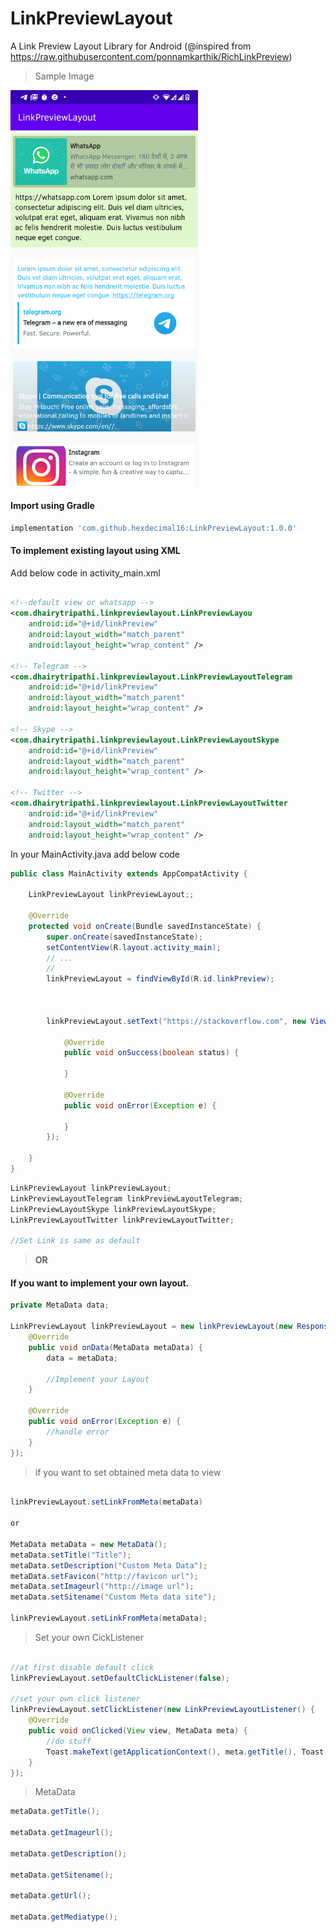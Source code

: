 # LinkPreviewLayout
A Link Preview Layout Library for Android (@inspired from https://raw.githubusercontent.com/ponnamkarthik/RichLinkPreview)

> Sample Image
<img src="https://github.com/hexdecimal16/LinkPreviewLayout/blob/master/screenshots/device-2020-09-04-050031.png" width="300" alt="ScreenShot">


#### Import using Gradle

~~~gradle
implementation 'com.github.hexdecimal16:LinkPreviewLayout:1.0.0'
~~~

#### To implement existing layout using XML

Add below code in activity_main.xml

~~~xml

<!--default view or whatsapp -->
<com.dhairytripathi.linkpreviewlayout.LinkPreviewLayou
    android:id="@+id/linkPreview"
    android:layout_width="match_parent"
    android:layout_height="wrap_content" />
    
<!-- Telegram -->
<com.dhairytripathi.linkpreviewlayout.LinkPreviewLayoutTelegram
    android:id="@+id/linkPreview"
    android:layout_width="match_parent"
    android:layout_height="wrap_content" />
    
<!-- Skype -->
<com.dhairytripathi.linkpreviewlayout.LinkPreviewLayoutSkype
    android:id="@+id/linkPreview"
    android:layout_width="match_parent"
    android:layout_height="wrap_content" />
    
<!-- Twitter -->
<com.dhairytripathi.linkpreviewlayout.LinkPreviewLayoutTwitter
    android:id="@+id/linkPreview"
    android:layout_width="match_parent"
    android:layout_height="wrap_content" />
~~~

In your MainActivity.java add below code

~~~java
public class MainActivity extends AppCompatActivity {
    
    LinkPreviewLayout linkPreviewLayout;; 
    
    @Override
    protected void onCreate(Bundle savedInstanceState) {
        super.onCreate(savedInstanceState);
        setContentView(R.layout.activity_main);
        // ...
        // 
        linkPreviewLayout = findViewById(R.id.linkPreview);
        
        
        
        linkPreviewLayout.setText("https://stackoverflow.com", new ViewListener() {
            
            @Override
            public void onSuccess(boolean status) {
                
            }
            
            @Override
            public void onError(Exception e) {
                
            }
        });
        
    }
}
~~~


~~~java
LinkPreviewLayout linkPreviewLayout;
LinkPreviewLayoutTelegram linkPreviewLayoutTelegram;
LinkPreviewLayoutSkype linkPreviewLayoutSkype;
LinkPreviewLayoutTwitter linkPreviewLayoutTwitter;

//Set Link is same as default

~~~

> **OR**

#### If you want to implement your own layout.

~~~java
private MetaData data;

LinkPreviewLayout linkPreviewLayout = new linkPreviewLayout(new ResponseListener() {
    @Override
    public void onData(MetaData metaData) {
        data = metaData;
       
        //Implement your Layout
    }
    
    @Override
    public void onError(Exception e) {
        //handle error
    }
});
~~~

> if you want to set obtained meta data to view

~~~java

linkPreviewLayout.setLinkFromMeta(metaData)

or

MetaData metaData = new MetaData();
metaData.setTitle("Title");
metaData.setDescription("Custom Meta Data");
metaData.setFavicon("http://favicon url");
metaData.setImageurl("http://image url");
metaData.setSitename("Custom Meta data site");

linkPreviewLayout.setLinkFromMeta(metaData);


~~~


> Set your own CickListener

~~~java

//at first disable default click
linkPreviewLayout.setDefaultClickListener(false);

//set your own click listener
linkPreviewLayout.setClickListener(new LinkPreviewLayoutListener() {
    @Override
    public void onClicked(View view, MetaData meta) {
        //do stuff
        Toast.makeText(getApplicationContext(), meta.getTitle(), Toast.LENGTH_SHORT).show();
    }
});

~~~

> MetaData

```java
metaData.getTitle();

metaData.getImageurl();

metaData.getDescription();

metaData.getSitename();

metaData.getUrl();

metaData.getMediatype();
```

